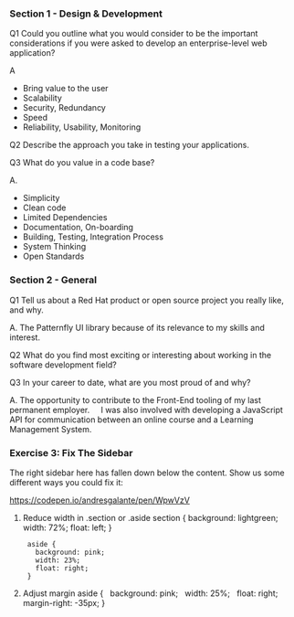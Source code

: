 




### Section 1 - Design & Development
Q1
Could you outline what you would consider to be the important considerations if you were asked to develop an enterprise-level web application?

A
- Bring value to the user
- Scalability
- Security, Redundancy
- Speed
- Reliability, Usability, Monitoring

Q2
Describe the approach you take in testing your applications.

Q3
What do you value in a code base?

A. 
- Simplicity
- Clean code
- Limited Dependencies
- Documentation, On-boarding
- Building, Testing, Integration Process
- System Thinking
- Open Standards


### Section 2 - General 
Q1
Tell us about a Red Hat product or open source project you really like, and why.

A. The Patternfly UI library because of its relevance to my skills and interest.

Q2
What do you find most exciting or interesting about working in the software development field?

Q3
In your career to date, what are you most proud of and why?

A. The opportunity to contribute to the Front-End tooling of my last permanent employer. 
   I was also involved with developing a JavaScript API for communication between an online course and a Learning Management System.


### Exercise 3: Fix The Sidebar 
The right sidebar here has fallen down below the content. Show us some different ways you
could fix it:

https://codepen.io/andresgalante/pen/WpwVzV

1. Reduce width in .section or .aside
        section { 
          background: lightgreen;
          width: 72%;
          float: left;
        }

        aside { 
          background: pink;
          width: 23%;
          float: right;
        }

2. Adjust margin
aside { 
  background: pink;
  width: 25%;
  float: right;
  margin-right: -35px;
}

